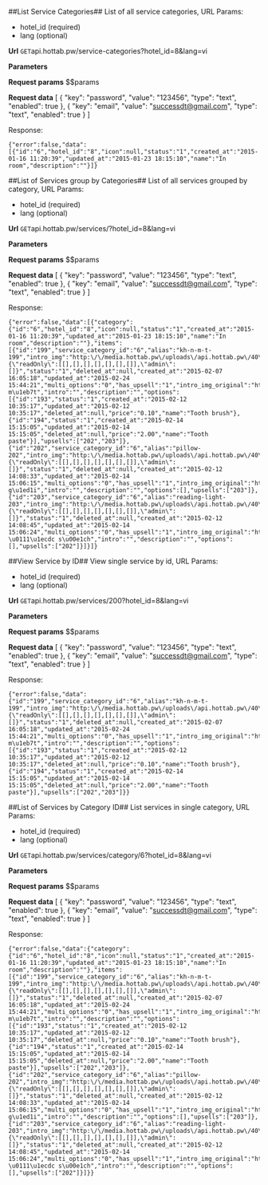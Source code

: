 ##List Service Categories##
List of all service categories, URL Params:

- hotel_id (required)
- lang (optional)

**Url**
<code>GET</code>api.hottab.pw/service-categories?hotel_id=8&lang=vi


**Parameters**

**Request params**
$$params

**Request data**
[
    {
        "key": "password",
        "value": "123456",
        "type": "text",
        "enabled": true
    },
    {
        "key": "email",
        "value": "successdt@gmail.com",
        "type": "text",
        "enabled": true
    }
]


Response:

```
{"error":false,"data":[{"id":"6","hotel_id":"8","icon":null,"status":"1","created_at":"2015-01-16 11:20:39","updated_at":"2015-01-23 18:15:10","name":"In room","description":""}]}

```

##List of Services group by Categories##
List of all services grouped by category, URL Params:

- hotel_id (required)
- lang (optional)

**Url**
<code>GET</code>api.hottab.pw/services/?hotel_id=8&lang=vi


**Parameters**

**Request params**
$$params

**Request data**
[
    {
        "key": "password",
        "value": "123456",
        "type": "text",
        "enabled": true
    },
    {
        "key": "email",
        "value": "successdt@gmail.com",
        "type": "text",
        "enabled": true
    }
]


Response:

```
{"error":false,"data":[{"category":{"id":"6","hotel_id":"8","icon":null,"status":"1","created_at":"2015-01-16 11:20:39","updated_at":"2015-01-23 18:15:10","name":"In room","description":""},"items":[{"id":"199","service_category_id":"6","alias":"kh-n-m-t-199","intro_img":"http:\/\/media.hottab.pw\/uploads\/api.hottab.pw\/40\/thumbs\/roomimagedemo_x4HUgXHT.jpg","gallery":null,"price":"0.00","sale_price":null,"time_option":"{\"readOnly\":[[],[],[],[],[],[],[]],\"admin\":[]}","status":"1","deleted_at":null,"created_at":"2015-02-07 16:05:18","updated_at":"2015-02-24 15:44:21","multi_options":"0","has_upsell":"1","intro_img_original":"http:\/\/media.hottab.pw\/uploads\/api.hottab.pw\/40\/roomimagedemo_x4HUgXHT.jpg","name":"Kh\u0103n m\u1eb7t","intro":"","description":"","options":[{"id":"193","status":"1","created_at":"2015-02-12 10:35:17","updated_at":"2015-02-12 10:35:17","deleted_at":null,"price":"0.10","name":"Tooth brush"},{"id":"194","status":"1","created_at":"2015-02-14 15:15:05","updated_at":"2015-02-14 15:15:05","deleted_at":null,"price":"2.00","name":"Tooth paste"}],"upsells":["202","203"]},{"id":"202","service_category_id":"6","alias":"pillow-202","intro_img":"http:\/\/media.hottab.pw\/uploads\/api.hottab.pw\/40\/thumbs\/pillow_oFljZVmv.jpg","gallery":null,"price":"0.00","sale_price":null,"time_option":"{\"readOnly\":[[],[],[],[],[],[],[]],\"admin\":[]}","status":"1","deleted_at":null,"created_at":"2015-02-12 14:08:33","updated_at":"2015-02-14 15:06:15","multi_options":"0","has_upsell":"1","intro_img_original":"http:\/\/media.hottab.pw\/uploads\/api.hottab.pw\/40\/pillow_oFljZVmv.jpg","name":"Th\u00eam g\u1ed1i","intro":"","description":"","options":[],"upsells":["203"]},{"id":"203","service_category_id":"6","alias":"reading-light-203","intro_img":"http:\/\/media.hottab.pw\/uploads\/api.hottab.pw\/40\/thumbs\/readling_light_qFRhlKxb.jpg","gallery":null,"price":"0.00","sale_price":null,"time_option":"{\"readOnly\":[[],[],[],[],[],[],[]],\"admin\":[]}","status":"1","deleted_at":null,"created_at":"2015-02-12 14:08:45","updated_at":"2015-02-14 15:06:24","multi_options":"0","has_upsell":"1","intro_img_original":"http:\/\/media.hottab.pw\/uploads\/api.hottab.pw\/40\/readling_light_qFRhlKxb.jpg","name":"\u0110\u00e8n \u0111\u1ecdc s\u00e1ch","intro":"","description":"","options":[],"upsells":["202"]}]}]}

```

##View Service by ID##
View single service by id, URL Params:

- hotel_id (required)
- lang (optional)

**Url**
<code>GET</code>api.hottab.pw/services/200?hotel_id=8&lang=vi


**Parameters**

**Request params**
$$params

**Request data**
[
    {
        "key": "password",
        "value": "123456",
        "type": "text",
        "enabled": true
    },
    {
        "key": "email",
        "value": "successdt@gmail.com",
        "type": "text",
        "enabled": true
    }
]


Response:

```
{"error":false,"data":{"id":"199","service_category_id":"6","alias":"kh-n-m-t-199","intro_img":"http:\/\/media.hottab.pw\/uploads\/api.hottab.pw\/40\/thumbs\/roomimagedemo_x4HUgXHT.jpg","gallery":null,"price":"0.00","sale_price":null,"time_option":"{\"readOnly\":[[],[],[],[],[],[],[]],\"admin\":[]}","status":"1","deleted_at":null,"created_at":"2015-02-07 16:05:18","updated_at":"2015-02-24 15:44:21","multi_options":"0","has_upsell":"1","intro_img_original":"http:\/\/media.hottab.pw\/uploads\/api.hottab.pw\/40\/roomimagedemo_x4HUgXHT.jpg","name":"Kh\u0103n m\u1eb7t","intro":"","description":"","options":[{"id":"193","status":"1","created_at":"2015-02-12 10:35:17","updated_at":"2015-02-12 10:35:17","deleted_at":null,"price":"0.10","name":"Tooth brush"},{"id":"194","status":"1","created_at":"2015-02-14 15:15:05","updated_at":"2015-02-14 15:15:05","deleted_at":null,"price":"2.00","name":"Tooth paste"}],"upsells":["202","203"]}}

```

##List of Services by Category ID##
List services in single category, URL Params:

- hotel_id (required)
- lang (optional)

**Url**
<code>GET</code>api.hottab.pw/services/category/6?hotel_id=8&lang=vi


**Parameters**

**Request params**
$$params

**Request data**
[
    {
        "key": "password",
        "value": "123456",
        "type": "text",
        "enabled": true
    },
    {
        "key": "email",
        "value": "successdt@gmail.com",
        "type": "text",
        "enabled": true
    }
]


Response:

```
{"error":false,"data":{"category":{"id":"6","hotel_id":"8","icon":null,"status":"1","created_at":"2015-01-16 11:20:39","updated_at":"2015-01-23 18:15:10","name":"In room","description":""},"items":[{"id":"199","service_category_id":"6","alias":"kh-n-m-t-199","intro_img":"http:\/\/media.hottab.pw\/uploads\/api.hottab.pw\/40\/thumbs\/roomimagedemo_x4HUgXHT.jpg","gallery":null,"price":"0.00","sale_price":null,"time_option":"{\"readOnly\":[[],[],[],[],[],[],[]],\"admin\":[]}","status":"1","deleted_at":null,"created_at":"2015-02-07 16:05:18","updated_at":"2015-02-24 15:44:21","multi_options":"0","has_upsell":"1","intro_img_original":"http:\/\/media.hottab.pw\/uploads\/api.hottab.pw\/40\/roomimagedemo_x4HUgXHT.jpg","name":"Kh\u0103n m\u1eb7t","intro":"","description":"","options":[{"id":"193","status":"1","created_at":"2015-02-12 10:35:17","updated_at":"2015-02-12 10:35:17","deleted_at":null,"price":"0.10","name":"Tooth brush"},{"id":"194","status":"1","created_at":"2015-02-14 15:15:05","updated_at":"2015-02-14 15:15:05","deleted_at":null,"price":"2.00","name":"Tooth paste"}],"upsells":["202","203"]},{"id":"202","service_category_id":"6","alias":"pillow-202","intro_img":"http:\/\/media.hottab.pw\/uploads\/api.hottab.pw\/40\/thumbs\/pillow_oFljZVmv.jpg","gallery":null,"price":"0.00","sale_price":null,"time_option":"{\"readOnly\":[[],[],[],[],[],[],[]],\"admin\":[]}","status":"1","deleted_at":null,"created_at":"2015-02-12 14:08:33","updated_at":"2015-02-14 15:06:15","multi_options":"0","has_upsell":"1","intro_img_original":"http:\/\/media.hottab.pw\/uploads\/api.hottab.pw\/40\/pillow_oFljZVmv.jpg","name":"Th\u00eam g\u1ed1i","intro":"","description":"","options":[],"upsells":["203"]},{"id":"203","service_category_id":"6","alias":"reading-light-203","intro_img":"http:\/\/media.hottab.pw\/uploads\/api.hottab.pw\/40\/thumbs\/readling_light_qFRhlKxb.jpg","gallery":null,"price":"0.00","sale_price":null,"time_option":"{\"readOnly\":[[],[],[],[],[],[],[]],\"admin\":[]}","status":"1","deleted_at":null,"created_at":"2015-02-12 14:08:45","updated_at":"2015-02-14 15:06:24","multi_options":"0","has_upsell":"1","intro_img_original":"http:\/\/media.hottab.pw\/uploads\/api.hottab.pw\/40\/readling_light_qFRhlKxb.jpg","name":"\u0110\u00e8n \u0111\u1ecdc s\u00e1ch","intro":"","description":"","options":[],"upsells":["202"]}]}}

```

